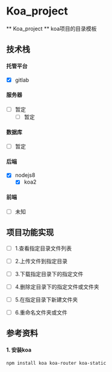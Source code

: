 # Koa_project

** Koa_project **
koa项目的目录模板

## 技术栈

#### 托管平台

- [x] gitlab

#### 服务器

- [ ] 暂定
    - [ ] 暂定

#### 数据库

- [ ] 暂定

#### 后端

- [x] nodejs8
    - [x] koa2

#### 前端

- [ ] 未知


## 项目功能实现

- [ ] 1.查看指定目录文件列表
- [ ] 2.上传文件到指定目录
- [ ] 3.下载指定目录下的指定文件
- [ ] 4.删除定目录下的指定文件或文件夹
- [ ] 5.在指定目录下新建文件夹
- [ ] 6.重命名文件夹或文件


## 参考资料

#### 1. 安装koa

```
npm install koa koa-router koa-static
```